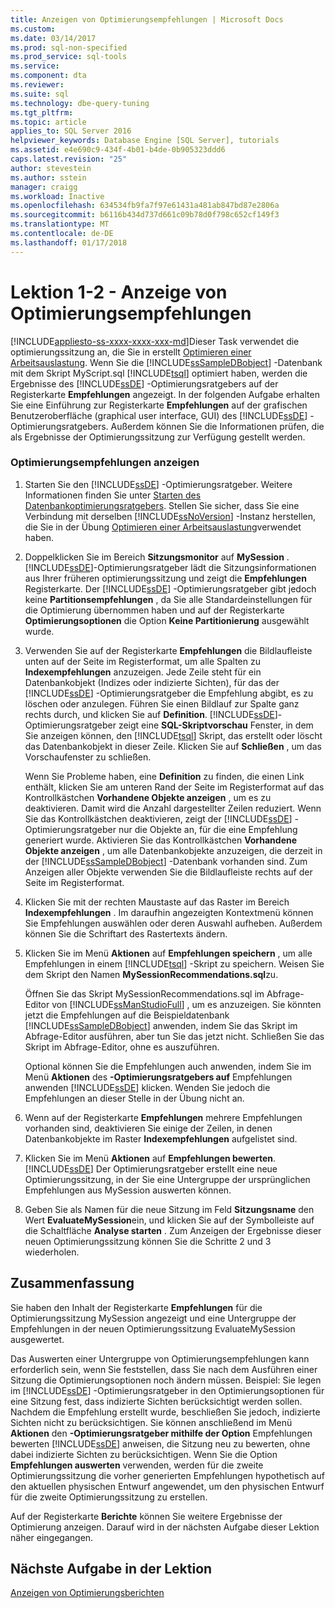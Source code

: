 ```yaml
---
title: Anzeigen von Optimierungsempfehlungen | Microsoft Docs
ms.custom: 
ms.date: 03/14/2017
ms.prod: sql-non-specified
ms.prod_service: sql-tools
ms.service: 
ms.component: dta
ms.reviewer: 
ms.suite: sql
ms.technology: dbe-query-tuning
ms.tgt_pltfrm: 
ms.topic: article
applies_to: SQL Server 2016
helpviewer_keywords: Database Engine [SQL Server], tutorials
ms.assetid: e4e690c9-434f-4b01-b4de-0b905323ddd6
caps.latest.revision: "25"
author: stevestein
ms.author: sstein
manager: craigg
ms.workload: Inactive
ms.openlocfilehash: 634534fb9fa7f97e61431a481ab847bd87e2806a
ms.sourcegitcommit: b6116b434d737d661c09b78d0f798c652cf149f3
ms.translationtype: MT
ms.contentlocale: de-DE
ms.lasthandoff: 01/17/2018
---
```

# <a name="lesson-1-2---viewing-tuning-recommendations"></a>Lektion 1-2 - Anzeige von Optimierungsempfehlungen
[!INCLUDE[appliesto-ss-xxxx-xxxx-xxx-md](../../includes/appliesto-ss-xxxx-xxxx-xxx-md.md)]Dieser Task verwendet die optimierungssitzung an, die Sie in erstellt [Optimieren einer Arbeitsauslastung](../../tools/dta/lesson-1-1-tuning-a-workload.md). Wenn Sie die [!INCLUDE[ssSampleDBobject](../../includes/sssampledbobject-md.md)] -Datenbank mit dem Skript MyScript.sql [!INCLUDE[tsql](../../includes/tsql-md.md)] optimiert haben, werden die Ergebnisse des [!INCLUDE[ssDE](../../includes/ssde-md.md)] -Optimierungsratgebers auf der Registerkarte **Empfehlungen** angezeigt. In der folgenden Aufgabe erhalten Sie eine Einführung zur Registerkarte **Empfehlungen** auf der grafischen Benutzeroberfläche (graphical user interface, GUI) des [!INCLUDE[ssDE](../../includes/ssde-md.md)] -Optimierungsratgebers. Außerdem können Sie die Informationen prüfen, die als Ergebnisse der Optimierungssitzung zur Verfügung gestellt werden.  
  
### <a name="view-tuning-recommendations"></a>Optimierungsempfehlungen anzeigen  
  
1.  Starten Sie den [!INCLUDE[ssDE](../../includes/ssde-md.md)] -Optimierungsratgeber. Weitere Informationen finden Sie unter [Starten des Datenbankoptimierungsratgebers](../../tools/dta/lesson-1-1-launching-database-engine-tuning-advisor.md). Stellen Sie sicher, dass Sie eine Verbindung mit derselben [!INCLUDE[ssNoVersion](../../includes/ssnoversion-md.md)] -Instanz herstellen, die Sie in der Übung [Optimieren einer Arbeitsauslastung](../../tools/dta/lesson-1-1-tuning-a-workload.md)verwendet haben.  
  
2.  Doppelklicken Sie im Bereich **Sitzungsmonitor** auf **MySession** . [!INCLUDE[ssDE](../../includes/ssde-md.md)]-Optimierungsratgeber lädt die Sitzungsinformationen aus Ihrer früheren optimierungssitzung und zeigt die **Empfehlungen** Registerkarte. Der [!INCLUDE[ssDE](../../includes/ssde-md.md)] -Optimierungsratgeber gibt jedoch keine **Partitionsempfehlungen** , da Sie alle Standardeinstellungen für die Optimierung übernommen haben und auf der Registerkarte **Optimierungsoptionen** die Option **Keine Partitionierung** ausgewählt wurde.  
  
3.  Verwenden Sie auf der Registerkarte **Empfehlungen** die Bildlaufleiste unten auf der Seite im Registerformat, um alle Spalten zu **Indexempfehlungen** anzuzeigen. Jede Zeile steht für ein Datenbankobjekt (Indizes oder indizierte Sichten), für das der [!INCLUDE[ssDE](../../includes/ssde-md.md)] -Optimierungsratgeber die Empfehlung abgibt, es zu löschen oder anzulegen. Führen Sie einen Bildlauf zur Spalte ganz rechts durch, und klicken Sie auf **Definition**. [!INCLUDE[ssDE](../../includes/ssde-md.md)]-Optimierungsratgeber zeigt eine **SQL-Skriptvorschau** Fenster, in dem Sie anzeigen können, den [!INCLUDE[tsql](../../includes/tsql-md.md)] Skript, das erstellt oder löscht das Datenbankobjekt in dieser Zeile. Klicken Sie auf **Schließen** , um das Vorschaufenster zu schließen.  
  
    Wenn Sie Probleme haben, eine **Definition** zu finden, die einen Link enthält, klicken Sie am unteren Rand der Seite im Registerformat auf das Kontrollkästchen **Vorhandene Objekte anzeigen** , um es zu deaktivieren. Damit wird die Anzahl dargestellter Zeilen reduziert. Wenn Sie das Kontrollkästchen deaktivieren, zeigt der [!INCLUDE[ssDE](../../includes/ssde-md.md)] -Optimierungsratgeber nur die Objekte an, für die eine Empfehlung generiert wurde. Aktivieren Sie das Kontrollkästchen **Vorhandene Objekte anzeigen** , um alle Datenbankobjekte anzuzeigen, die derzeit in der [!INCLUDE[ssSampleDBobject](../../includes/sssampledbobject-md.md)] -Datenbank vorhanden sind. Zum Anzeigen aller Objekte verwenden Sie die Bildlaufleiste rechts auf der Seite im Registerformat.  
  
4.  Klicken Sie mit der rechten Maustaste auf das Raster im Bereich **Indexempfehlungen** . Im daraufhin angezeigten Kontextmenü können Sie Empfehlungen auswählen oder deren Auswahl aufheben. Außerdem können Sie die Schriftart des Rastertexts ändern.  
  
5.  Klicken Sie im Menü **Aktionen** auf **Empfehlungen speichern** , um alle Empfehlungen in einem [!INCLUDE[tsql](../../includes/tsql-md.md)] -Skript zu speichern. Weisen Sie dem Skript den Namen **MySessionRecommendations.sql**zu.  
  
    Öffnen Sie das Skript MySessionRecommendations.sql im Abfrage-Editor von [!INCLUDE[ssManStudioFull](../../includes/ssmanstudiofull-md.md)] , um es anzuzeigen. Sie könnten jetzt die Empfehlungen auf die Beispieldatenbank [!INCLUDE[ssSampleDBobject](../../includes/sssampledbobject-md.md)] anwenden, indem Sie das Skript im Abfrage-Editor ausführen, aber tun Sie das jetzt nicht. Schließen Sie das Skript im Abfrage-Editor, ohne es auszuführen.  
  
    Optional können Sie die Empfehlungen auch anwenden, indem Sie im Menü **Aktionen** des **-Optimierungsratgebers auf** Empfehlungen anwenden [!INCLUDE[ssDE](../../includes/ssde-md.md)] klicken. Wenden Sie jedoch die Empfehlungen an dieser Stelle in der Übung nicht an.  
  
6.  Wenn auf der Registerkarte **Empfehlungen** mehrere Empfehlungen vorhanden sind, deaktivieren Sie einige der Zeilen, in denen Datenbankobjekte im Raster **Indexempfehlungen** aufgelistet sind.  
  
7.  Klicken Sie im Menü **Aktionen** auf **Empfehlungen bewerten**. [!INCLUDE[ssDE](../../includes/ssde-md.md)] Der Optimierungsratgeber erstellt eine neue Optimierungssitzung, in der Sie eine Untergruppe der ursprünglichen Empfehlungen aus MySession auswerten können.  
  
8.  Geben Sie als Namen für die neue Sitzung im Feld **Sitzungsname** den Wert **EvaluateMySession**ein, und klicken Sie auf der Symbolleiste auf die Schaltfläche **Analyse starten** . Zum Anzeigen der Ergebnisse dieser neuen Optimierungssitzung können Sie die Schritte 2 und 3 wiederholen.  
  
## <a name="summary"></a>Zusammenfassung  
Sie haben den Inhalt der Registerkarte **Empfehlungen** für die Optimierungssitzung MySession angezeigt und eine Untergruppe der Empfehlungen in der neuen Optimierungssitzung EvaluateMySession ausgewertet.  
  
Das Auswerten einer Untergruppe von Optimierungsempfehlungen kann erforderlich sein, wenn Sie feststellen, dass Sie nach dem Ausführen einer Sitzung die Optimierungsoptionen noch ändern müssen. Beispiel: Sie legen im [!INCLUDE[ssDE](../../includes/ssde-md.md)] -Optimierungsratgeber in den Optimierungsoptionen für eine Sitzung fest, dass indizierte Sichten berücksichtigt werden sollen. Nachdem die Empfehlung erstellt wurde, beschließen Sie jedoch, indizierte Sichten nicht zu berücksichtigen. Sie können anschließend im Menü **Aktionen** den **-Optimierungsratgeber mithilfe der Option** Empfehlungen bewerten [!INCLUDE[ssDE](../../includes/ssde-md.md)] anweisen, die Sitzung neu zu bewerten, ohne dabei indizierte Sichten zu berücksichtigen. Wenn Sie die Option **Empfehlungen auswerten** verwenden, werden für die zweite Optimierungssitzung die vorher generierten Empfehlungen hypothetisch auf den aktuellen physischen Entwurf angewendet, um den physischen Entwurf für die zweite Optimierungssitzung zu erstellen.  
  
Auf der Registerkarte **Berichte** können Sie weitere Ergebnisse der Optimierung anzeigen. Darauf wird in der nächsten Aufgabe dieser Lektion näher eingegangen.  
  
## <a name="next-task-in-lesson"></a>Nächste Aufgabe in der Lektion  
[Anzeigen von Optimierungsberichten](../../tools/dta/lesson-1-3-viewing-tuning-reports.md)  
  
  
  
